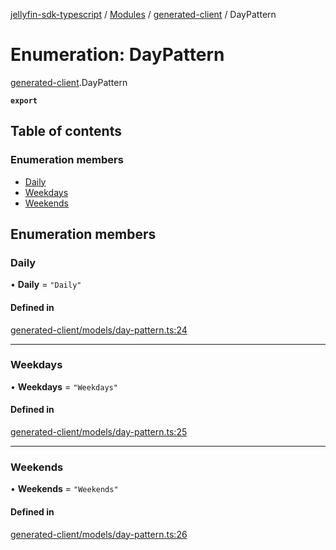 [jellyfin-sdk-typescript](../README.md) / [Modules](../modules.md) / [generated-client](../modules/generated_client.md) / DayPattern

# Enumeration: DayPattern

[generated-client](../modules/generated_client.md).DayPattern

**`export`**

## Table of contents

### Enumeration members

- [Daily](generated_client.DayPattern.md#daily)
- [Weekdays](generated_client.DayPattern.md#weekdays)
- [Weekends](generated_client.DayPattern.md#weekends)

## Enumeration members

### Daily

• **Daily** = `"Daily"`

#### Defined in

[generated-client/models/day-pattern.ts:24](https://github.com/thornbill/jellyfin-sdk-typescript/blob/b0f5501/src/generated-client/models/day-pattern.ts#L24)

___

### Weekdays

• **Weekdays** = `"Weekdays"`

#### Defined in

[generated-client/models/day-pattern.ts:25](https://github.com/thornbill/jellyfin-sdk-typescript/blob/b0f5501/src/generated-client/models/day-pattern.ts#L25)

___

### Weekends

• **Weekends** = `"Weekends"`

#### Defined in

[generated-client/models/day-pattern.ts:26](https://github.com/thornbill/jellyfin-sdk-typescript/blob/b0f5501/src/generated-client/models/day-pattern.ts#L26)
